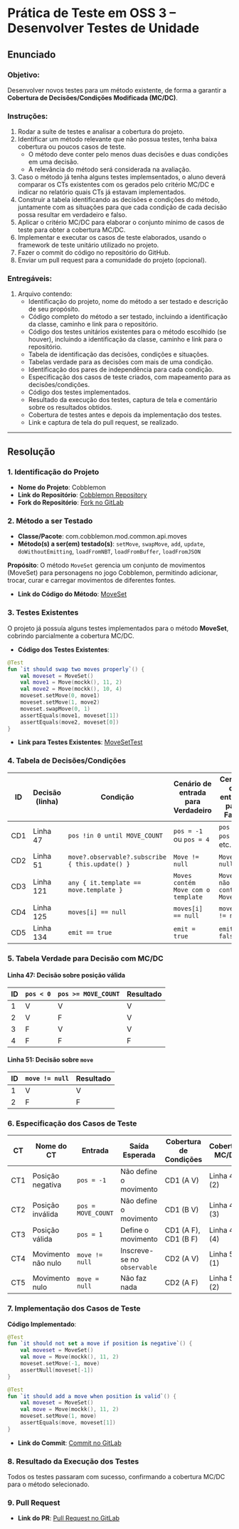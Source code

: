 # Prática de Teste em OSS 3 – Desenvolver Testes de Unidade

## Enunciado

### Objetivo:
Desenvolver novos testes para um método existente, de forma a garantir a **Cobertura de Decisões/Condições Modificada (MC/DC)**.

### Instruções:

1. Rodar a suíte de testes e analisar a cobertura do projeto.
2. Identificar um método relevante que não possua testes, tenha baixa cobertura ou poucos casos de teste.
   - O método deve conter pelo menos duas decisões e duas condições em uma decisão.
   - A relevância do método será considerada na avaliação.
3. Caso o método já tenha alguns testes implemsentados, o aluno deverá comparar os CTs existentes com os gerados pelo critério MC/DC e indicar no relatório quais CTs já estavam implementados.
4. Construir a tabela identificando as decisões e condições do método, juntamente com as situações para que cada condição de cada decisão possa resultar em verdadeiro e falso.
5. Aplicar o critério MC/DC para elaborar o conjunto mínimo de casos de teste para obter a cobertura MC/DC.
6. Implementar e executar os casos de teste elaborados, usando o framework de teste unitário utilizado no projeto.
7. Fazer o commit do código no repositório do GitHub.
8. Enviar um pull request para a comunidade do projeto (opcional).

### Entregáveis:

1. Arquivo contendo:
   - Identificação do projeto, nome do método a ser testado e descrição de seu propósito.
   - Código completo do método a ser testado, incluindo a identificação da classe, caminho e link para o repositório.
   - Código dos testes unitários existentes para o método escolhido (se houver), incluindo a identificação da classe, caminho e link para o repositório.
   - Tabela de identificação das decisões, condições e situações.
   - Tabelas verdade para as decisões com mais de uma condição.
   - Identificação dos pares de independência para cada condição.
   - Especificação dos casos de teste criados, com mapeamento para as decisões/condições.
   - Código dos testes implementados.
   - Resultado da execução dos testes, captura de tela e comentário sobre os resultados obtidos.
   - Cobertura de testes antes e depois da implementação dos testes.
   - Link e captura de tela do pull request, se realizado.

---

## Resolução

### 1. Identificação do Projeto

- **Nome do Projeto**: Cobblemon  
- **Link do Repositório**: [Cobblemon Repository](https://gitlab.com/cable-mc/cobblemon)  
- **Fork do Repositório**: [Fork no GitLab](https://gitlab.com/kauaneiras/cobblemon)

### 2. Método a ser Testado

- **Classe/Pacote**: com.cobblemon.mod.common.api.moves  
- **Método(s) a ser(em) testado(s)**: `setMove`, `swapMove`, `add`, `update`, `doWithoutEmitting`, `loadFromNBT`, `loadFromBuffer`, `loadFromJSON`

**Propósito**: O método `MoveSet` gerencia um conjunto de movimentos (MoveSet) para personagens no jogo Cobblemon, permitindo adicionar, trocar, curar e carregar movimentos de diferentes fontes.

- **Link do Código do Método**: [MoveSet](https://gitlab.com/kauaneiras/cobblemon/-/blob/main/common/src/main/kotlin/com/cobblemon/mod/common/api/moves/MoveSet.kt)

### 3. Testes Existentes

O projeto já possuía alguns testes implementados para o método **MoveSet**, cobrindo parcialmente a cobertura MC/DC.

- **Código dos Testes Existentes**: 

```kotlin
@Test
fun `it should swap two moves properly`() {
    val moveset = MoveSet()
    val move1 = Move(mockk(), 11, 2)
    val move2 = Move(mockk(), 10, 4)
    moveset.setMove(0, move1)
    moveset.setMove(1, move2)
    moveset.swapMove(0, 1)
    assertEquals(move1, moveset[1])
    assertEquals(move2, moveset[0])
}
```

- **Link para Testes Existentes**: [MoveSetTest](https://gitlab.com/kauaneiras/cobblemon/-/blob/main/common/src/test/kotlin/com/cobblemon/mod/common/api/moves/MoveSetTest.kt)

### 4. Tabela de Decisões/Condições

| ID  | Decisão (linha) | Condição                                         | Cenário de entrada para Verdadeiro | Cenário de entrada para Falso    |
|-----|-----------------|-------------------------------------------------|-----------------------------------|----------------------------------|
| CD1 | Linha 47        | `pos !in 0 until MOVE_COUNT`                    | `pos = -1` ou `pos = 4`           | `pos = 0`, `pos = 1`, etc.       |
| CD2 | Linha 51        | `move?.observable?.subscribe { this.update() }`  | `Move != null`                    | `Move = null`                    |
| CD3 | Linha 121       | `any { it.template == move.template }`           | `Moves contém Move com o template`| `Moves não contém Move`          |
| CD4 | Linha 125       | `moves[i] == null`                               | `moves[i] == null`                | `moves[i] != null`               |
| CD5 | Linha 134       | `emit == true`                                   | `emit = true`                     | `emit = false`                   |

### 5. Tabela Verdade para Decisão com MC/DC

#### Linha 47: Decisão sobre posição válida

| ID  | `pos < 0` | `pos >= MOVE_COUNT` | Resultado |
|-----|-----------|---------------------|-----------|
| 1   | V         | V                   | V         |
| 2   | V         | F                   | V         |
| 3   | F         | V                   | V         |
| 4   | F         | F                   | F         |

#### Linha 51: Decisão sobre `move`

| ID  | `move != null` | Resultado |
|-----|----------------|-----------|
| 1   | V              | V         |
| 2   | F              | F         |

### 6. Especificação dos Casos de Teste

| CT   | Nome do CT                  | Entrada        | Saída Esperada                     | Cobertura de Condições            | Cobertura MC/DC |
|------|-----------------------------|----------------|------------------------------------|-----------------------------------|-----------------|
| CT1  | Posição negativa             | `pos = -1`     | Não define o movimento             | CD1 (A V)                         | Linha 47 (2)    |
| CT2  | Posição inválida             | `pos = MOVE_COUNT` | Não define o movimento         | CD1 (B V)                         | Linha 47 (3)    |
| CT3  | Posição válida               | `pos = 1`      | Define o movimento                 | CD1 (A F), CD1 (B F)              | Linha 47 (4)    |
| CT4  | Movimento não nulo           | `move != null` | Inscreve-se no `observable`        | CD2 (A V)                         | Linha 51 (1)    |
| CT5  | Movimento nulo               | `move = null`  | Não faz nada                       | CD2 (A F)                         | Linha 51 (2)    |

### 7. Implementação dos Casos de Teste

**Código Implementado**:

```kotlin
@Test
fun `it should not set a move if position is negative`() {
    val moveset = MoveSet()
    val move = Move(mockk(), 11, 2)
    moveset.setMove(-1, move)
    assertNull(moveset[-1])
}

@Test
fun `it should add a move when position is valid`() {
    val moveset = MoveSet()
    val move = Move(mockk(), 11, 2)
    moveset.setMove(1, move)
    assertEquals(move, moveset[1])
}
```

- **Link do Commit**: [Commit no GitLab](https://gitlab.com/kauaneiras/cobblemon/-/commit/2661fbf0684fa817adb98812ff2207b42d485370)

### 8. Resultado da Execução dos Testes

Todos os testes passaram com sucesso, confirmando a cobertura MC/DC para o método selecionado.

### 9. Pull Request

- **Link do PR**: [Pull Request no GitLab](https://gitlab.com/cable-mc/cobblemon/-/merge_requests/1104)